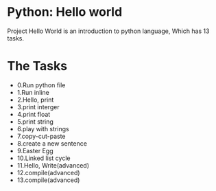 # Python: Hello world

Project Hello World is an introduction to python language, Which has 13 tasks.
# The Tasks
- 0.Run python file
- 1.Run inline
- 2.Hello, print
- 3.print interger
- 4.print float
- 5.print string
- 6.play with strings
- 7.copy-cut-paste
- 8.create a new sentence
- 9.Easter Egg
- 10.Linked list cycle
- 11.Hello, Write(advanced)
- 12.compile(advanced)
- 13.compile(advanced)
